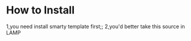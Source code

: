 # How to Install
1,you need install smarty template first;;
2,you'd better take this source in LAMP
